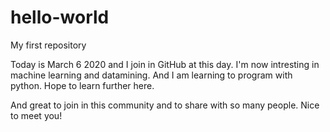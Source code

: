 # hello-world
My first repository

Today is March 6 2020 and I join in GitHub at this day. I'm now intresting in machine learning and datamining. And I am learning to program with python. Hope to learn further here. 

And great to join in this community and to share with so many people.
Nice to meet you!
